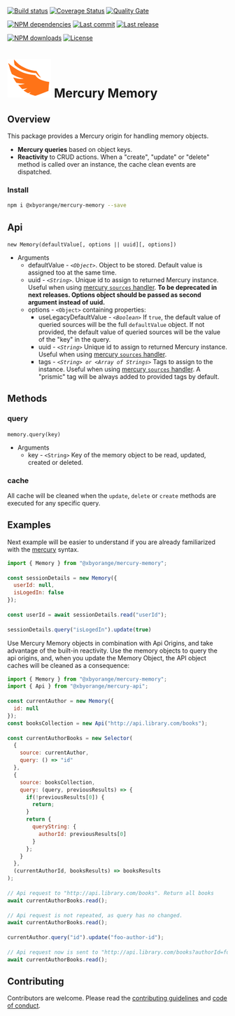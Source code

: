 [![Build status][travisci-image]][travisci-url] [![Coverage Status][coveralls-image]][coveralls-url] [![Quality Gate][quality-gate-image]][quality-gate-url]

[![NPM dependencies][npm-dependencies-image]][npm-dependencies-url] [![Last commit][last-commit-image]][last-commit-url] [![Last release][release-image]][release-url] 

[![NPM downloads][npm-downloads-image]][npm-downloads-url] [![License][license-image]][license-url]

# ![Mercury Logo](assets/logos/mercury_wings_orange_100.png) Mercury Memory

## Overview

This package provides a Mercury origin for handling memory objects.

* __Mercury queries__ based on object keys.
* __Reactivity__ to CRUD actions. When a "create", "update" or "delete" method is called over an instance, the cache clean events are dispatched.

### Install

```bash
npm i @xbyorange/mercury-memory --save
```

## Api

`new Memory(defaultValue[, options || uuid][, options])`
* Arguments
	* defaultValue - _`<Object>`_. Object to be stored. Default value is assigned too at the same time.
	* uuid - _`<String>`_. Unique id to assign to returned Mercury instance. Useful when using [mercury `sources` handler][mercury-sources-docs-url]. __To be deprecated in next releases. Options object should be passed as second argument instead of uuid.__
	* options - `<Object>` containing properties:
		* useLegacyDefaultValue - _`<Boolean>`_ If `true`, the default value of queried sources will be the full `defaultValue` object. If not provided, the default value of queried sources will be the value of the "key" in the query.
		* uuid - _`<String>`_ Unique id to assign to returned Mercury instance. Useful when using [mercury `sources` handler][mercury-sources-docs-url].
		* tags - _`<String> or <Array of Strings>`_ Tags to assign to the instance. Useful when using [mercury `sources` handler][mercury-sources-docs-url]. A "prismic" tag will be always added to provided tags by default.

## Methods

### query

`memory.query(key)`
* Arguments
  * key - `<String>` Key of the memory object to be read, updated, created or deleted.

### cache

All cache will be cleaned when the `update`, `delete` or `create` methods are executed for any specific query.


## Examples

Next example will be easier to understand if you are already familiarized with the [mercury][mercury-url] syntax.

```js
import { Memory } from "@xbyorange/mercury-memory";

const sessionDetails = new Memory({
  userId: null,
  isLogedIn: false
});

const userId = await sessionDetails.read("userId");

sessionDetails.query("isLogedIn").update(true)

```

Use Mercury Memory objects in combination with Api Origins, and take advantage of the built-in reactivity. Use the memory objects to query the api origins, and, when you update the Memory Object, the API object caches will be cleaned as a consequence:


```js
import { Memory } from "@xbyorange/mercury-memory";
import { Api } from "@xbyorange/mercury-api";

const currentAuthor = new Memory({
  id: null
});
const booksCollection = new Api("http://api.library.com/books");

const currentAuthorBooks = new Selector(
  { 
    source: currentAuthor,
    query: () => "id"
  },
  {
    source: booksCollection,
    query: (query, previousResults) => {
      if(!previousResults[0]) {
        return;
      }
      return {
        queryString: {
          authorId: previousResults[0]
        }
      };
    }
  },
  (currentAuthorId, booksResults) => booksResults
);

// Api request to "http://api.library.com/books". Return all books
await currentAuthorBooks.read();

// Api request is not repeated, as query has no changed.
await currentAuthorBooks.read();

currentAuthor.query("id").update("foo-author-id");

// Api request now is sent to "http://api.library.com/books?authorId=foo-author-id". Return author books
await currentAuthorBooks.read();

```

## Contributing

Contributors are welcome.
Please read the [contributing guidelines](.github/CONTRIBUTING.md) and [code of conduct](.github/CODE_OF_CONDUCT.md).

[mercury-url]: https://github.com/xbyorange/mercury
[mercury-sources-docs-url]: https://github.com/XbyOrange/mercury/blob/master/docs/sources/api.md

[coveralls-image]: https://coveralls.io/repos/github/XbyOrange/mercury-memory/badge.svg
[coveralls-url]: https://coveralls.io/github/XbyOrange/mercury-memory
[travisci-image]: https://travis-ci.com/xbyorange/mercury-memory.svg?branch=master
[travisci-url]: https://travis-ci.com/xbyorange/mercury-memory
[last-commit-image]: https://img.shields.io/github/last-commit/xbyorange/mercury-memory.svg
[last-commit-url]: https://github.com/xbyorange/mercury-memory/commits
[license-image]: https://img.shields.io/npm/l/@xbyorange/mercury-memory.svg
[license-url]: https://github.com/xbyorange/mercury-memory/blob/master/LICENSE
[npm-downloads-image]: https://img.shields.io/npm/dm/@xbyorange/mercury-memory.svg
[npm-downloads-url]: https://www.npmjs.com/package/@xbyorange/mercury-memory
[npm-dependencies-image]: https://img.shields.io/david/xbyorange/mercury-memory.svg
[npm-dependencies-url]: https://david-dm.org/xbyorange/mercury-memory
[quality-gate-image]: https://sonarcloud.io/api/project_badges/measure?project=xbyorange-mercury-memory&metric=alert_status
[quality-gate-url]: https://sonarcloud.io/dashboard?id=xbyorange-mercury-memory
[release-image]: https://img.shields.io/github/release-date/xbyorange/mercury-memory.svg
[release-url]: https://github.com/xbyorange/mercury-memory/releases
